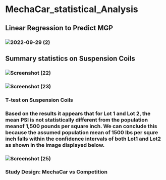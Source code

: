# MechaCar_statistical_Analysis
## Linear Regression to Predict MGP
### ![2022-09-29 (2)](https://user-images.githubusercontent.com/108035567/192939901-44c3e8b7-6370-4acb-ac92-6effc4a6b290.png)
## Summary statistics on Suspension Coils
### ![Screenshot (22)](https://user-images.githubusercontent.com/108035567/192935341-a3312efd-7bbc-4d58-8388-96f0b4091e60.png)
### ![Screenshot (23)](https://user-images.githubusercontent.com/108035567/192935384-93e25aee-e6c1-42c0-a5b4-877a35bbf4ce.png)
### T-test on Suspension Coils 
### Based on the results it appears that for Lot 1 and Lot 2, the mean PSI is not statistically different from the population meanof 1,500 pounds per square inch. We can conclude this because the assumed population mean of 1500 lbs per squre inch falls within the confidence intervals of both Lot1 and Lot2 as shown in the image displayed below. 
### ![Screenshot (25)](https://user-images.githubusercontent.com/108035567/192937635-8e5714a0-0695-4720-9243-5141973e21cb.png)
### Study Design: MechaCar vs Competition
